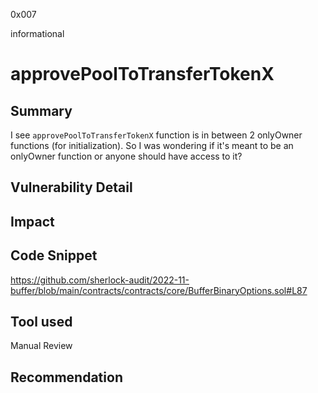 0x007

informational

# approvePoolToTransferTokenX

## Summary
I see `approvePoolToTransferTokenX` function is in between 2 onlyOwner functions (for initialization). So I was wondering if it's meant to be an onlyOwner function or anyone should have access to it?

## Vulnerability Detail

## Impact

## Code Snippet
https://github.com/sherlock-audit/2022-11-buffer/blob/main/contracts/contracts/core/BufferBinaryOptions.sol#L87

## Tool used

Manual Review

## Recommendation
